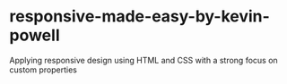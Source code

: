 # responsive-made-easy-by-kevin-powell
Applying responsive design using HTML and CSS with a strong focus on custom properties

